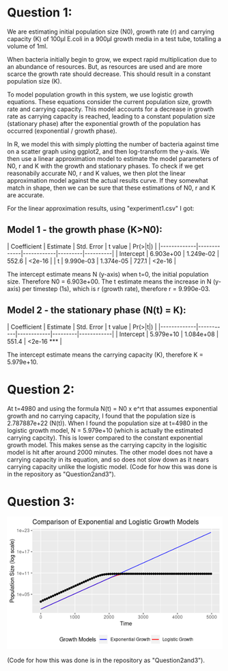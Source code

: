 # Question 1:

We are estimating initial population size (N0), growth rate (r) and carrying capacity (K) of 100µl E.coli in a 900µl growth media in a test tube, totalling a volume of 1ml. 

When bacteria initially begin to grow, we expect rapid multiplication due to an abundance of resources. But, as resources are used and are more scarce the growth rate should decrease. This should result in a constant population size (K).

To model population growth in this system, we use logistic growth equations. These equations consider the current population size, growth rate and carrying capacity. This model accounts for a decrease in growth rate as carrying capacity is reached, leading to a constant population size (stationary phase) after the exponential growth of the population has occurred (exponential / growth phase). 

In R, we model this with simply plotting the number of bacteria against time on a scatter graph using ggplot2, and then log-transform the y-axis. We then use a linear approximation model to estimate the model parameters of N0, r and K with the growth and stationary phases. To check if we get reasonabily accurate N0, r and K values, we then plot the linear approximation model against the actual results curve. If they somewhat match in shape, then we can be sure that these estimations of N0, r and K are accurate.

For the linear approximation results, using "experiment1.csv" I got:

## Model 1 - the growth phase (K>N0):

| Coefficient | Estimate    | Std. Error | t value | Pr(>|t|) |
|-------------|-------------|------------|---------|----------|
| Intercept   | 6.903e+00   | 1.249e-02  | 552.6   | <2e-16   |
| t           | 9.990e-03   | 1.374e-05  | 727.1   | <2e-16   |


The intercept estimate means N (y-axis) when t=0, the initial population size. Therefore N0 = 6.903e+00.
The t estimate means the increase in N (y-axis) per timestep (1s), which is r (growth rate), therefore r = 9.990e-03.

## Model 2 - the stationary phase (N(t) = K):

| Coefficient | Estimate  | Std. Error | t value | Pr(>|t|)   |
|-------------|-----------|------------|---------|------------|
| Intercept   | 5.979e+10 | 1.084e+08  | 551.4   | <2e-16 *** |

The intercept estimate means the carrying capacity (K), therefore K = 5.979e+10.

# Question 2:

At t=4980 and using the formula N(t) = N0 x e^rt that assumes exponential growth and no carrying capacity, I found that the population size is 2.787887e+22 (N(t)). When I found the population size at t=4980 in the logistic growth model, N = 5.979e+10 (which is actually the estimated carrying capcity). This is lower compared to the constant exponential growth model. This makes sense as the carrying capcity in the logisitic model is hit after around 2000 minutes. The other model does not have a carrying capacity in its equation, and so does not slow down as it nears carrying capacity unlike the logistic model. (Code for how this was done is in the repository as "Question2and3").

# Question 3:

![Graph showing a comparison of the exponential and logistic growth model](Rplot.png) 

(Code for how this was done is in the repository as "Question2and3").


